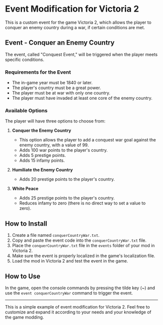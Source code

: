 # Event Modification for Victoria 2

This is a custom event for the game Victoria 2, which allows the player to conquer an enemy country during a war, if certain conditions are met.

## Event - Conquer an Enemy Country

The event, called "Conquest Event," will be triggered when the player meets specific conditions.

### Requirements for the Event

- The in-game year must be 1840 or later.
- The player's country must be a great power.
- The player must be at war with only one country.
- The player must have invaded at least one core of the enemy country.

### Available Options

The player will have three options to choose from:

1. **Conquer the Enemy Country**
   - This option allows the player to add a conquest war goal against the enemy country, with a value of 99.
   - Adds 100 war points to the player's country.
   - Adds 5 prestige points.
   - Adds 15 infamy points.

2. **Humiliate the Enemy Country**
   - Adds 20 prestige points to the player's country.

3. **White Peace**
   - Adds 25 prestige points to the player's country.
   - Reduces infamy to zero (there is no direct way to set a value to zero).

## How to Install

1. Create a file named `conquerCountryWar.txt`.
2. Copy and paste the event code into the `conquerCountryWar.txt` file.
3. Place the `conquerCountryWar.txt` file in the `events` folder of your mod in Victoria 2.
4. Make sure the event is properly localized in the game's localization file.
5. Load the mod in Victoria 2 and test the event in the game.

## How to Use

In the game, open the console commands by pressing the tilde key (~) and use the `event conquerCountryWar` command to trigger the event.

---

This is a simple example of event modification for Victoria 2. Feel free to customize and expand it according to your needs and your knowledge of the game modding.

